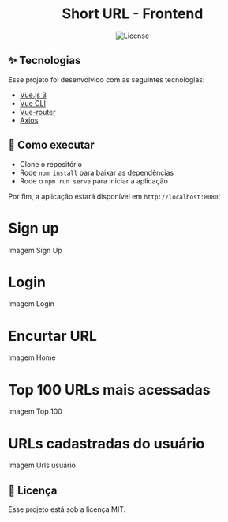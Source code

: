 <h1 align="center">Short URL - Frontend</h1>

<p align="center"><img alt="License" src="https://img.shields.io/static/v1?label=license&message=MIT&color=8257E5&labelColor=000000"></p>

## ✨ Tecnologias

Esse projeto foi desenvolvido com as seguintes tecnologias:

- [Vue.js 3](https://vuejs.org/)
- [Vue CLI](https://cli.vuejs.org/)
- [Vue-router](https://router.vuejs.org/)
- [Axios](https://axios-http.com/ptbr/)

## 🚀 Como executar

- Clone o repositório
- Rode `npm install` para baixar as dependências
- Rode o `npm run serve` para iniciar a aplicação

Por fim, a aplicação estará disponível em `http://localhost:8080`!

# Sign up
Imagem Sign Up

# Login
Imagem Login

# Encurtar URL
Imagem Home

# Top 100 URLs mais acessadas
Imagem Top 100

# URLs cadastradas do usuário
Imagem Urls usuário

## 📄 Licença

Esse projeto está sob a licença MIT.
